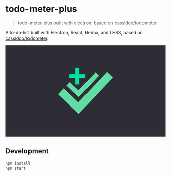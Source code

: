 # todo-meter-plus

> todo-meter-plus built with electron, based on cassidoo/todometer.

A to-do-list built with Electron, React, Redux, and LESS, based on [cassidoo/todometer](http://cassidoo.github.io/todometer).

![todo-meter-plus](static/assets/screenshots/logo-index.png)

## Development

```bash
npm install
npm start
```
